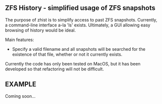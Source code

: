 ## ZFS History - simplified usage of ZFS snapshots

The purpose of zhist is to simplify access to past ZFS snapshots. Currently, a command-line interface a-la 'ls' exists. Ultimately, a GUI allowing easy browsing of history would be ideal.

Main features:
 * Specify a valid filename and all snapshots will be searched for the existence of that file, whether or not it currently exists.

Currently the code has only been tested on MacOS, but it has been developed so that refactoring will not be difficult.

## EXAMPLE

Coming soon...
